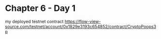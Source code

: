 # Chapter 6 - Day 1

my deployed testnet contract
https://flow-view-source.com/testnet/account/0x1829e3193c654852/contract/CryptoPoops3p
